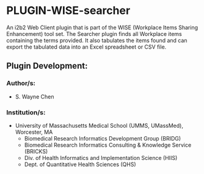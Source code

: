 # PLUGIN-WISE-searcher
An i2b2 Web Client plugin that is part of the WISE (Workplace Items Sharing Enhancement) tool set. The Searcher plugin finds all Workplace items containing the terms provided. It also tabulates the items found and can export the tabulated data into an Excel spreadsheet or CSV file.

## Plugin Development: 
### Author/s: 
* S. Wayne Chen

### Institution/s:
* University of Massachusetts Medical School (UMMS, UMassMed), Worcester, MA
  * Biomedical Research Informatics Development Group (BRIDG)
  * Biomedical Research Informatics Consulting & Knowledge Service (BRICKS)
  * Div. of Health Informatics and Implementation Science (HIIS)
  * Dept. of Quantitative Health Sciences (QHS)
